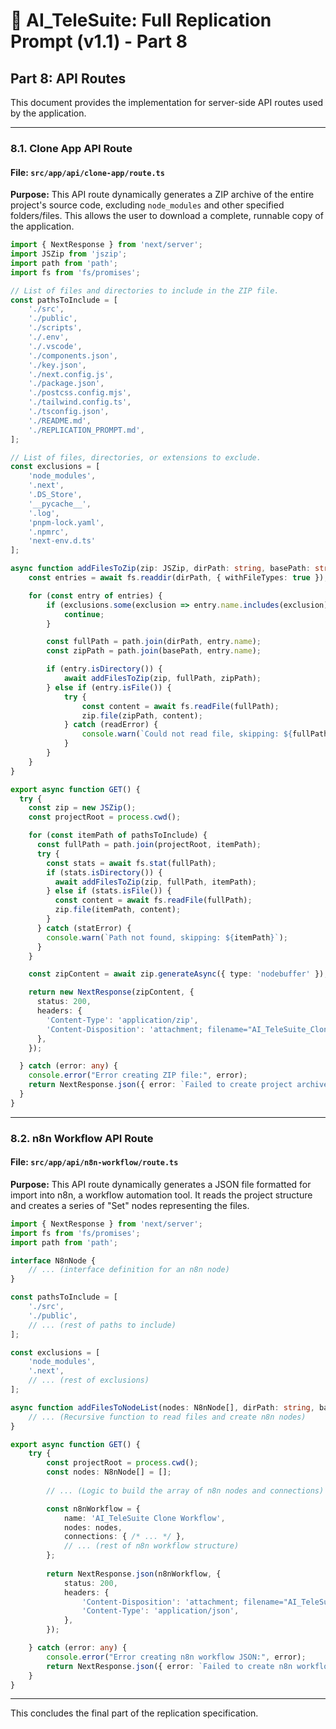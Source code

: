 # 🔁 AI_TeleSuite: Full Replication Prompt (v1.1) - Part 8

## **Part 8: API Routes**

This document provides the implementation for server-side API routes used by the application.

---

### **8.1. Clone App API Route**

#### **File: `src/app/api/clone-app/route.ts`**
**Purpose:** This API route dynamically generates a ZIP archive of the entire project's source code, excluding `node_modules` and other specified folders/files. This allows the user to download a complete, runnable copy of the application.

```typescript
import { NextResponse } from 'next/server';
import JSZip from 'jszip';
import path from 'path';
import fs from 'fs/promises';

// List of files and directories to include in the ZIP file.
const pathsToInclude = [
    './src',
    './public',
    './scripts',
    './.env',
    './.vscode',
    './components.json',
    './key.json',
    './next.config.js',
    './package.json',
    './postcss.config.mjs',
    './tailwind.config.ts',
    './tsconfig.json',
    './README.md',
    './REPLICATION_PROMPT.md',
];

// List of files, directories, or extensions to exclude.
const exclusions = [
    'node_modules',
    '.next',
    '.DS_Store',
    '__pycache__',
    '.log',
    'pnpm-lock.yaml',
    '.npmrc',
    'next-env.d.ts'
];

async function addFilesToZip(zip: JSZip, dirPath: string, basePath: string = '') {
    const entries = await fs.readdir(dirPath, { withFileTypes: true });

    for (const entry of entries) {
        if (exclusions.some(exclusion => entry.name.includes(exclusion))) {
            continue;
        }

        const fullPath = path.join(dirPath, entry.name);
        const zipPath = path.join(basePath, entry.name);

        if (entry.isDirectory()) {
            await addFilesToZip(zip, fullPath, zipPath);
        } else if (entry.isFile()) {
            try {
                const content = await fs.readFile(fullPath);
                zip.file(zipPath, content);
            } catch (readError) {
                console.warn(`Could not read file, skipping: ${fullPath}`, readError);
            }
        }
    }
}

export async function GET() {
  try {
    const zip = new JSZip();
    const projectRoot = process.cwd();

    for (const itemPath of pathsToInclude) {
      const fullPath = path.join(projectRoot, itemPath);
      try {
        const stats = await fs.stat(fullPath);
        if (stats.isDirectory()) {
          await addFilesToZip(zip, fullPath, itemPath);
        } else if (stats.isFile()) {
          const content = await fs.readFile(fullPath);
          zip.file(itemPath, content);
        }
      } catch (statError) {
        console.warn(`Path not found, skipping: ${itemPath}`);
      }
    }

    const zipContent = await zip.generateAsync({ type: 'nodebuffer' });

    return new NextResponse(zipContent, {
      status: 200,
      headers: {
        'Content-Type': 'application/zip',
        'Content-Disposition': 'attachment; filename="AI_TeleSuite_Clone.zip"',
      },
    });

  } catch (error: any) {
    console.error("Error creating ZIP file:", error);
    return NextResponse.json({ error: `Failed to create project archive: ${error.message}` }, { status: 500 });
  }
}
```

---

### **8.2. n8n Workflow API Route**

#### **File: `src/app/api/n8n-workflow/route.ts`**
**Purpose:** This API route dynamically generates a JSON file formatted for import into n8n, a workflow automation tool. It reads the project structure and creates a series of "Set" nodes representing the files.

```typescript
import { NextResponse } from 'next/server';
import fs from 'fs/promises';
import path from 'path';

interface N8nNode {
    // ... (interface definition for an n8n node)
}

const pathsToInclude = [
    './src',
    './public',
    // ... (rest of paths to include)
];

const exclusions = [
    'node_modules',
    '.next',
    // ... (rest of exclusions)
];

async function addFilesToNodeList(nodes: N8nNode[], dirPath: string, basePath: string = '') {
    // ... (Recursive function to read files and create n8n nodes)
}

export async function GET() {
    try {
        const projectRoot = process.cwd();
        const nodes: N8nNode[] = [];
        
        // ... (Logic to build the array of n8n nodes and connections) ...

        const n8nWorkflow = {
            name: 'AI_TeleSuite Clone Workflow',
            nodes: nodes,
            connections: { /* ... */ },
            // ... (rest of n8n workflow structure)
        };
        
        return NextResponse.json(n8nWorkflow, {
            status: 200,
            headers: {
                'Content-Disposition': 'attachment; filename="AI_TeleSuite_n8n_Workflow.json"',
                'Content-Type': 'application/json',
            },
        });

    } catch (error: any) {
        console.error("Error creating n8n workflow JSON:", error);
        return NextResponse.json({ error: `Failed to create n8n workflow: ${error.message}` }, { status: 500 });
    }
}
```

---

This concludes the final part of the replication specification.
